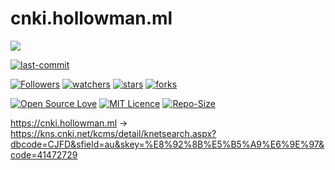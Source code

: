 # cnki.hollowman.ml

![](https://hollowman6.github.io/img/mark.png)

[![last-commit](https://img.shields.io/github/last-commit/Hollow-Software/cnki.hollowman.ml)](../../graphs/commit-activity)

[![Followers](https://img.shields.io/github/followers/HollowMan6?style=social)](https://github.com/HollowMan6?tab=followers)
[![watchers](https://img.shields.io/github/watchers/Hollow-Software/cnki.hollowman.ml?style=social)](../../watchers)
[![stars](https://img.shields.io/github/stars/Hollow-Software/cnki.hollowman.ml?style=social)](../../stargazers)
[![forks](https://img.shields.io/github/forks/Hollow-Software/cnki.hollowman.ml?style=social)](../../network/members)

[![Open Source Love](https://img.shields.io/badge/-%E2%9D%A4%20Open%20Source-Green?style=flat-square&logo=Github&logoColor=white&link=https://hollowman6.github.io/fund.html)](https://hollowman6.github.io/fund.html)
[![MIT Licence](https://img.shields.io/badge/license-MIT-blue)](https://opensource.org/licenses/mit-license.php)
[![Repo-Size](https://img.shields.io/github/repo-size/Hollow-Software/cnki.hollowman.ml.svg)](../../archive/master.zip)

https://cnki.hollowman.ml -> https://kns.cnki.net/kcms/detail/knetsearch.aspx?dbcode=CJFD&sfield=au&skey=%E8%92%8B%E5%B5%A9%E6%9E%97&code=41472729
